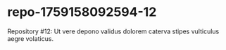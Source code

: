 # repo-1759158092594-12
Repository #12: Ut vere depono validus dolorem caterva stipes vulticulus aegre volaticus.
